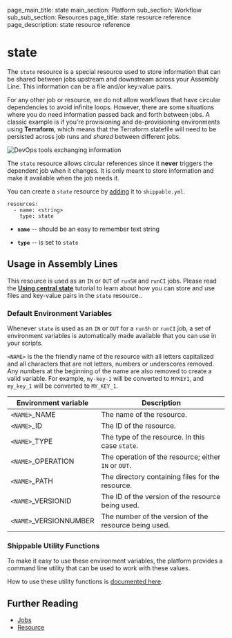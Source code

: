 page_main_title: state
main_section: Platform
sub_section: Workflow
sub_sub_section: Resources
page_title: state resource reference
page_description: state resource reference

# state

The `state` resource is a special resource used to store information that can be shared between jobs upstream and downstream across your Assembly Line. This information can be a file and/or key:value pairs.

For any other job or resource, we do not allow workflows that have circular dependencies to avoid infinite loops. However, there are some situations where you do need information passed back and forth between jobs. A classic example is if you're provisioning and de-provisioning environments using **Terraform**, which means that the Terraform statefile will need to be persisted across job runs and *shared* between different jobs.

<img src="/images/platform/resources/sharing-terraform-state-ci-cd.png" alt="DevOps tools exchanging information">

The `state` resource allows circular references since it **never** triggers the dependent job when it changes. It is only meant to store information and make it available when the job needs it.

You can create a `state` resource by [adding](/platform/tutorial/workflow/crud-resource#adding) it to `shippable.yml`.

```
resources:
  - name: <string>
    type: state
```

* **`name`** -- should be an easy to remember text string

* **`type`** -- is set to `state`


## Usage in Assembly Lines

This resource is used as an `IN` or `OUT` of `runSH` and `runCI` jobs. Please read the [**Using central state**](/platform/tutorial/workflow/share-info-across-jobs/#central-state/) tutorial to learn about how you can store and use files and key-value pairs in the `state` resource..

### Default Environment Variables

Whenever `state` is used as an `IN` or `OUT` for a `runSh` or `runCI` job, a set of environment variables is automatically made available that you can use in your scripts.

`<NAME>` is the the friendly name of the resource with all letters capitalized and all characters that are not letters, numbers or underscores removed. Any numbers at the beginning of the name are also removed to create a valid variable. For example, `my-key-1` will be converted to `MYKEY1`, and `my_key_1` will be converted to `MY_KEY_1`.

| Environment variable						| Description                         |
| ------------- 								|------------------------------------ |
| `<NAME>`\_NAME 							| The name of the resource. |
| `<NAME>`\_ID 								| The ID of the resource. |
| `<NAME>`\_TYPE 							| The type of the resource. In this case `state`. |
| `<NAME>`\_OPERATION 						| The operation of the resource; either `IN` or `OUT`. |
| `<NAME>`\_PATH 							| The directory containing files for the resource. |
| `<NAME>`\_VERSIONID    					| The ID of the version of the resource being used. |
| `<NAME>`\_VERSIONNUMBER 					| The number of the version of the resource being used. |


### Shippable Utility Functions
To make it easy to use these environment variables, the platform provides a command line utility that can be used to work with these values.

How to use these utility functions is [documented here](/platform/tutorial/workflow/using-shipctl).

## Further Reading
* [Jobs](/platform/workflow/job/overview)
* [Resource](/platform/workflow/resource/overview)
